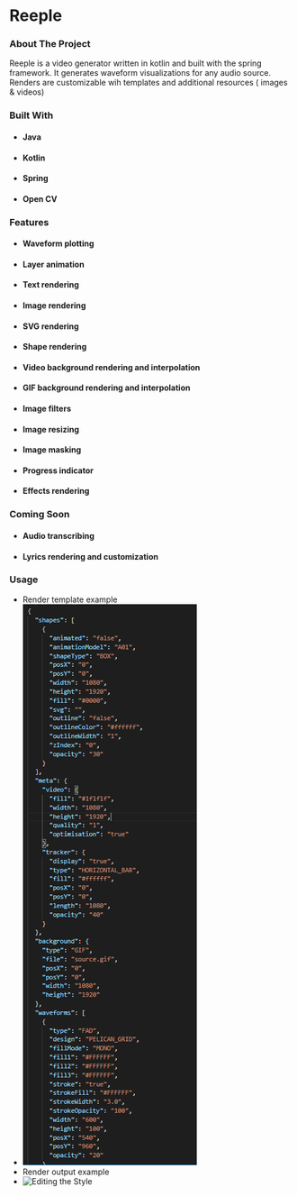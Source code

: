 # Reeple

### About The Project
Reeple is a video generator written in kotlin and built with the spring framework. It generates waveform visualizations for any audio source. Renders are customizable wih templates and additional resources ( images & videos)

### Built With

- #### Java
- #### Kotlin
- #### Spring
- #### Open CV

### Features
- #### Waveform plotting
- #### Layer animation
- #### Text rendering
- #### Image rendering
- #### SVG rendering
- #### Shape rendering
- #### Video background rendering and interpolation
- #### GIF background rendering and interpolation
- #### Image filters
- #### Image resizing
- #### Image masking
- #### Progress indicator
- #### Effects rendering


### Coming Soon
- #### Audio transcribing
- #### Lyrics rendering and customization

### Usage
- Render template example
- ![Editing the DOM](/template.png?raw=true "Title")
- Render output example
- ![Editing the Style](/waveform.gif?raw=true "Title")

